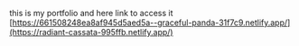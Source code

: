 this is my portfolio and here link to access it
[https://661508248ea8af945d5aed5a--graceful-panda-31f7c9.netlify.app/](https://radiant-cassata-995ffb.netlify.app/)
